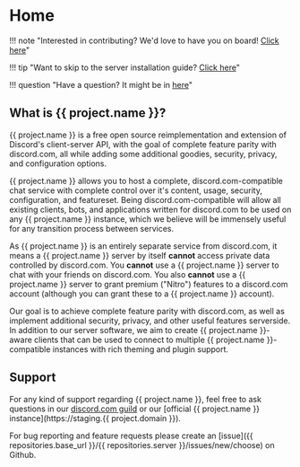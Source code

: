 # Home

!!! note "Interested in contributing? We'd love to have you on board! [Click here](contributing)"

!!! tip "Want to skip to the server installation guide? [Click here](setup/server)"

!!! question "Have a question? It might be in [here](faq.md)"

## What is {{ project.name }}?

{{ project.name }} is a free open source reimplementation and extension
of Discord's client-server API, with the goal of complete feature parity with discord.com,
all while adding some additional goodies, security, privacy, and configuration options.

{{ project.name }} allows you to host a complete, discord.com-compatible chat service
with complete control over it's content, usage, security, configuration, and featureset.
Being discord.com-compatible will allow all existing clients, bots, and applications written for
discord.com to be used on any {{ project.name }} instance, which we believe will be immensely useful
for any transition process between services.

As {{ project.name }} is an entirely separate service from discord.com, it means a {{ project.name }} server by itself **cannot**
access private data controlled by discord.com. You **cannot** use a {{ project.name }} server to chat with your friends on discord.com.
You also **cannot** use a {{ project.name }} server to grant premium ("Nitro") features to a discord.com account (although you can grant these to a {{ project.name }} account).

Our goal is to achieve complete feature parity with discord.com, as well as
implement additional security, privacy, and other useful features serverside.
In addition to our server software, we aim to create {{ project.name }}-aware clients that can be used to connect
to multiple {{ project.name }}-compatible instances with rich theming and plugin support.

## Support

For any kind of support regarding {{ project.name }}, feel free to ask questions in our [discord.com guild](https://discord.gg/Ms5Ev7S6bF)
or our [official {{ project.name }} instance](https://staging.{{ project.domain }}).

For bug reporting and feature requests please create an [issue]({{ repositories.base_url }}/{{ repositories.server }}/issues/new/choose) on Github.
